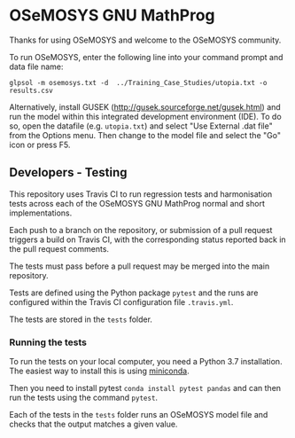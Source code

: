 # OSeMOSYS GNU MathProg

Thanks for using OSeMOSYS and welcome to the OSeMOSYS community.

To run OSeMOSYS, enter the following line into your command prompt and
data file name:

    glpsol -m osemosys.txt -d  ../Training_Case_Studies/utopia.txt -o results.csv

Alternatively, install GUSEK (http://gusek.sourceforge.net/gusek.html)
and run the model within this integrated development environment (IDE).
To do so, open the datafile (e.g. `utopia.txt`) and
select "Use External .dat file" from the Options menu.
Then change to the model file and select the "Go" icon or press F5.

## Developers - Testing

This repository uses Travis CI to run regression tests and
harmonisation tests across each of the OSeMOSYS GNU MathProg normal and short
implementations.

Each push to a branch on the repository, or submission of a pull
request triggers a build on Travis CI, with the corresponding status reported
back in the pull request comments.

The tests must pass before a pull request may be merged into the main
repository.

Tests are defined using the Python package ``pytest`` and the runs are
configured within the Travis CI configuration file ``.travis.yml``.

The tests are stored in the ``tests`` folder.

### Running the tests

To run the tests on your local computer, you need a Python 3.7 installation.
The easiest way to install this is using
[miniconda](https://docs.conda.io/en/latest/miniconda.html).

Then you need to install pytest `conda install pytest pandas` and can then run the tests
using the command `pytest`.

Each of the tests in the `tests` folder runs an OSeMOSYS model file and checks that
the output matches a given value.